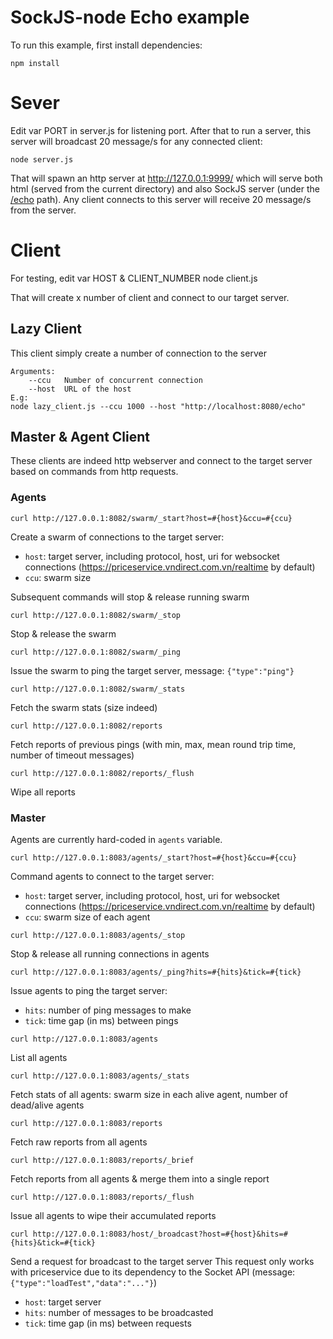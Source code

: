 SockJS-node Echo example
========================

To run this example, first install dependencies:

    npm install


Sever
========================
Edit var PORT in server.js for listening port.
After that to run a server, this server will broadcast 20 message/s for any connected client:

    node server.js

That will spawn an http server at http://127.0.0.1:9999/ which will
serve both html (served from the current directory) and also SockJS
server (under the [/echo](http://127.0.0.1:9999/echo) path). Any client connects to this server will receive 20 message/s from the server.

Client
========================
For testing, edit var HOST & CLIENT_NUMBER
    node client.js

That will create x number of client and connect to our target server.

## Lazy Client
This client simply create a number of connection to the server

    Arguments:
        --ccu   Number of concurrent connection
        --host  URL of the host
    E.g:
    node lazy_client.js --ccu 1000 --host "http://localhost:8080/echo"

## Master & Agent Client
These clients are indeed http webserver and connect to the target server based on commands from http requests.

### Agents
```
curl http://127.0.0.1:8082/swarm/_start?host=#{host}&ccu=#{ccu}
```
Create a swarm of connections to the target server:

  - `host`: target server, including protocol, host, uri for websocket connections (https://priceservice.vndirect.com.vn/realtime by default)
  - `ccu`: swarm size

Subsequent commands will stop & release running swarm

```
curl http://127.0.0.1:8082/swarm/_stop
```
Stop & release the swarm

```
curl http://127.0.0.1:8082/swarm/_ping
```
Issue the swarm to ping the target server, message: `{"type":"ping"}`

```
curl http://127.0.0.1:8082/swarm/_stats
```
Fetch the swarm stats (size indeed)

```
curl http://127.0.0.1:8082/reports
```
Fetch reports of previous pings (with min, max, mean round trip time, number of timeout messages)

```
curl http://127.0.0.1:8082/reports/_flush
```
Wipe all reports

### Master
Agents are currently hard-coded in `agents` variable.

```
curl http://127.0.0.1:8083/agents/_start?host=#{host}&ccu=#{ccu}
```
Command agents to connect to the target server:

  - `host`: target server, including protocol, host, uri for websocket connections (https://priceservice.vndirect.com.vn/realtime by default)
  - `ccu`: swarm size of each agent

```
curl http://127.0.0.1:8083/agents/_stop
```
Stop & release all running connections in agents

```
curl http://127.0.0.1:8083/agents/_ping?hits=#{hits}&tick=#{tick}
```
Issue agents to ping the target server:

  - `hits`: number of ping messages to make
  - `tick`: time gap (in ms) between pings

```
curl http://127.0.0.1:8083/agents
```
List all agents

```
curl http://127.0.0.1:8083/agents/_stats
```
Fetch stats of all agents: swarm size in each alive agent, number of dead/alive agents

```
curl http://127.0.0.1:8083/reports
```
Fetch raw reports from all agents

```
curl http://127.0.0.1:8083/reports/_brief
```
Fetch reports from all agents & merge them into a single report

```
curl http://127.0.0.1:8083/reports/_flush
```
Issue all agents to wipe their accumulated reports

```
curl http://127.0.0.1:8083/host/_broadcast?host=#{host}&hits=#{hits}&tick=#{tick}
```
Send a request for broadcast to the target server
This request only works with priceservice due to its dependency to the Socket API (message: `{"type":"loadTest","data":"..."}`)

  - `host`: target server
  - `hits`: number of messages to be broadcasted
  - `tick`: time gap (in ms) between requests
